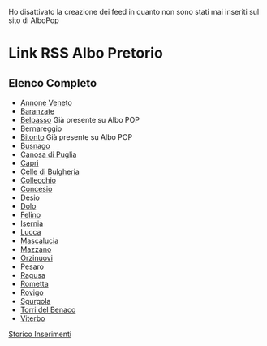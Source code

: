 

Ho disattivato la creazione dei feed in quanto non sono stati mai inseriti sul sito di AlboPop

# Link RSS Albo Pretorio


## Elenco Completo

- [Annone Veneto](http://feeds.feedburner.com/albopretorio_annoneveneto)
- [Baranzate](http://feeds.feedburner.com/albopretorio_baranzate)
- [Belpasso](http://feeds.feedburner.com/albopretorio_belpasso) Già presente su Albo POP
- [Bernareggio](http://feeds.feedburner.com/albopretorio_bernareggio)
- [Bitonto](http://feeds.feedburner.com/albopretorio_bitonto) Già presente su Albo POP
- [Busnago](http://feeds.feedburner.com/albopretorio_busnago)
- [Canosa di Puglia](http://feeds.feedburner.com/albopretorio_canosadipuglia)
- [Capri](http://feeds.feedburner.com/albopretorio_capri)
- [Celle di Bulgheria](http://feeds.feedburner.com/albopretorio_celledibulgheria)
- [Collecchio](http://feeds.feedburner.com/albopretorio_collecchio)
- [Concesio](http://feeds.feedburner.com/albopretorio_concesio)
- [Desio](http://feeds.feedburner.com/albopretorio_desio)
- [Dolo](http://feeds.feedburner.com/albopretorio_dolo)
- [Felino](http://feeds.feedburner.com/albopretorio_felino)
- [Isernia](http://feeds.feedburner.com/albopretorio_isernia)
- [Lucca](http://feeds.feedburner.com/albopretorio_lucca)
- [Mascalucia](http://feeds.feedburner.com/albopretorio_mascalucia)
- [Mazzano](http://feeds.feedburner.com/albopretorio_mazzano)
- [Orzinuovi](http://feeds.feedburner.com/albopretorio_orzinuovi)
- [Pesaro](http://feeds.feedburner.com/albopretorio_pesaro)
- [Ragusa](http://feeds.feedburner.com/albopretorio_ragusa)
- [Rometta](http://feeds.feedburner.com/albopretorio_rometta)
- [Rovigo](http://feeds.feedburner.com/albopretorio_rovigo)
- [Sgurgola](http://feeds.feedburner.com/albopretorio_sgurgola)
- [Torri del Benaco](http://feeds.feedburner.com/albopretorio_torridelbenaco)
- [Viterbo](http://feeds.feedburner.com/albopretorio_viterbo)


[Storico Inserimenti](storico.md)




